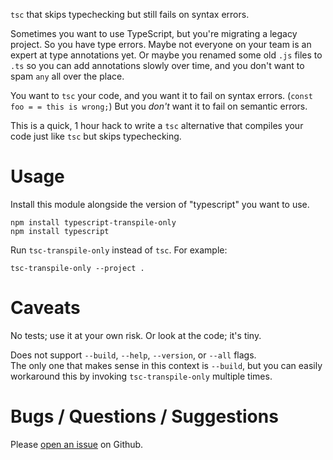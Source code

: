 `tsc` that skips typechecking but still fails on syntax errors.

Sometimes you want to use TypeScript, but you're migrating a legacy project.  So you have type errors.  Maybe not everyone on your team
is an expert at type annotations yet.  Or maybe you renamed some old `.js` files to `.ts` so you can add annotations slowly over time, and you don't want to spam `any` all over the place.

You want to `tsc` your code, and you want it to fail on syntax errors. (`const foo = = this is wrong;`)
But you *don't* want it to fail on semantic errors.

This is a quick, 1 hour hack to write a `tsc` alternative that compiles your code just like `tsc` but skips typechecking.

# Usage

Install this module alongside the version of "typescript" you want to use.

```
npm install typescript-transpile-only
npm install typescript
```

Run `tsc-transpile-only` instead of `tsc`.  For example:

```shell
tsc-transpile-only --project .
```

# Caveats

No tests; use it at your own risk.  Or look at the code; it's tiny.

Does not support `--build`, `--help`, `--version`, or `--all` flags.  
The only one that makes sense in this context is `--build`, but you can easily workaround this by invoking `tsc-transpile-only` multiple times.

# Bugs / Questions / Suggestions

Please [open an issue]() on Github.
